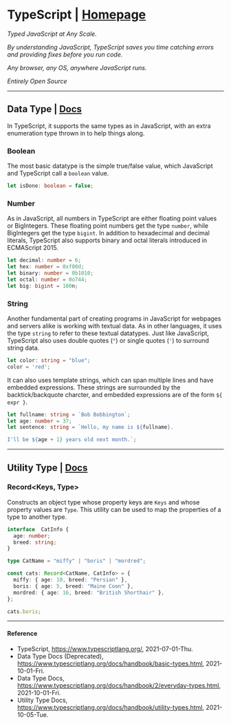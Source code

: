 # TypeScript | [Homepage](https://www.typescriptlang.org/)
*Typed JavaScript at Any Scale.*

*By understanding JavaScript, TypeScript saves you time catching errors and providing fixes before you run code.*

*Any browser, any OS, anywhere JavaScript runs.*

*Entirely Open Source*

----------

## Data Type | [Docs](https://www.typescriptlang.org/docs/handbook/2/everyday-types.html)
In TypeScript, it supports the same types as in JavaScript, with an extra enumeration type thrown in to help things along.

### Boolean
The most basic datatype is the simple true/false value, which JavaScript and TypeScript call a `boolean` value.

```TypeScript
let isDone: boolean = false;
```

### Number
As in JavaScript, all numbers in TypeScript are either floating point values or BigIntegers. These floating point numbers get the type `number`, while BigIntegers get the type `bigint`. In addition to hexadecimal and decimal literals, TypeScript also supports binary and octal literals introduced in ECMAScript 2015.

```TypeScript
let decimal: number = 6;
let hex: number = 0xf00d;
let binary: number = 0b1010;
let octal: number = 0o744;
let big: bigint = 100n;
```

### String
Another fundamental part of creating programs in JavaScript for webpages and servers alike is working with textual data. As in other languages, it uses the type `string` to refer to these textual datatypes. Just like JavaScript, TypeScript also uses double quotes (`"`) or single quotes (`'`) to surround string data.

```TypeScript
let color: string = "blue";
color = 'red';
```

It can also uses template strings, which can span multiple lines and have embedded expressions. These strings are surrounded by the backtick/backquote charcter, and embedded expressions are of the form `${ expr }`.

```TypeScript
let fullname: string = `Bob Bobbington`;
let age: number = 37;
let sentence: string = `Hello, my name is ${fullname}.

I'll be ${age + 1} years old next month.`;
```

----------

## Utility Type | [Docs](https://www.typescriptlang.org/docs/handbook/utility-types.html)

### Record<Keys, Type>
Constructs an object type whose property keys are `Keys` and whose property values are `Type`. This utility can be used to map the properties of a type to another type.

```TypeScript
interface  CatInfo {
  age: number;
  breed: string;
}

type CatName = "miffy" | "boris" | "mordred";

const cats: Record<CatName, CatInfo> = {
  miffy: { age: 10, breed: "Persian" },
  boris: { age: 5, breed: "Maine Coon" },
  mordred: { age: 16, breed: "British Shorthair" },
};

cats.boris;
```

----------

#### Reference
- TypeScript, https://www.typescriptlang.org/, 2021-07-01-Thu.
- Data Type Docs (Deprecated), https://www.typescriptlang.org/docs/handbook/basic-types.html, 2021-10-01-Fri.
- Data Type Docs, https://www.typescriptlang.org/docs/handbook/2/everyday-types.html, 2021-10-01-Fri.
- Utility Type Docs, https://www.typescriptlang.org/docs/handbook/utility-types.html, 2021-10-05-Tue.

